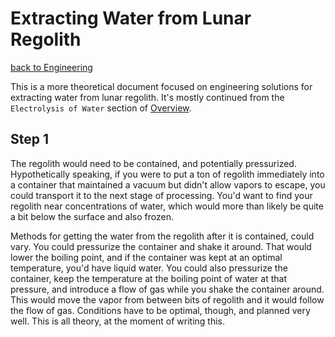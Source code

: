 Extracting Water from Lunar Regolith
===

[back to Engineering](../Engineering.md)

This is a more theoretical document focused on engineering solutions for extracting water from lunar regolith. It's mostly continued from the `Electrolysis of Water` section of [Overview](../Overview.md).

## Step 1

The regolith would need to be contained, and potentially pressurized. Hypothetically speaking, if you were to put a ton of regolith immediately into a container that maintained a vacuum but didn't allow vapors to escape, you could transport it to the next stage of processing. You'd want to find your regolith near concentrations of water, which would more than likely be quite a bit below the surface and also frozen.

Methods for getting the water from the regolith after it is contained, could vary. You could pressurize the container and shake it around. That would lower the boiling point, and if the container was kept at an optimal temperature, you'd have liquid water. You could also pressurize the container, keep the temperature at the boiling point of water at that pressure, and introduce a flow of gas while you shake the container around. This would move the vapor from between bits of regolith and it would follow the flow of gas. Conditions have to be optimal, though, and planned very well. This is all theory, at the moment of writing this.
